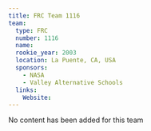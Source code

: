 ```yaml
---
title: FRC Team 1116
team:
  type: FRC
  number: 1116
  name: 
  rookie_year: 2003
  location: La Puente, CA, USA
  sponsors:
    - NASA
    - Valley Alternative Schools
  links:
    Website: 
---
```

No content has been added for this team